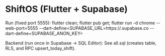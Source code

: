 # ShiftOS (Flutter + Supabase)

Run (fixed port 5555):
flutter clean; flutter pub get; flutter run -d chrome --web-port=5555 --dart-define=SUPABASE_URL=https://<my-project>.supabase.co --dart-define=SUPABASE_ANON_KEY=<my-anon-public-key>

Backend (run once in Supabase → SQL Editor):
See all.sql (creates table, RLS, and RPC upsert_today_shift).
